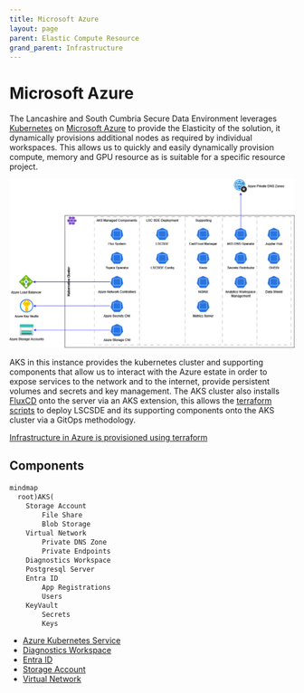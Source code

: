```yaml
---
title: Microsoft Azure
layout: page
parent: Elastic Compute Resource
grand_parent: Infrastructure
---
```


# Microsoft Azure
The Lancashire and South Cumbria Secure Data Environment leverages [Kubernetes](https://kubernetes.io/) on [Microsoft Azure](https://azure.microsoft.com/en-gb/products/kubernetes-service) to provide the Elasticity of the solution, it dynamically provisions additional nodes as required by individual workspaces. This allows us to quickly and easily dynamically provision compute, memory and GPU resource as is suitable for a specific resource project.

![LSCSDE on Azure](./Microsoft-Azure/LSCSDE-Azure.png)

AKS in this instance provides the kubernetes cluster and supporting components that allow us to interact with the Azure estate in order to expose services to the network and to the internet, provide persistent volumes and secrets and key management. The AKS cluster also installs [FluxCD](../IAC/FluxCD.md) onto the server via an AKS extension, this allows the [terraform scripts](../IAC/Terraform.md) to deploy LSCSDE and its supporting components onto the AKS cluster via a GitOps methodology.

[Infrastructure in Azure is provisioned using terraform](https://github.com/lsc-sde/iac-terraform-azure)

## Components
```mermaid
mindmap
  root)AKS(
    Storage Account
        File Share
        Blob Storage
    Virtual Network
        Private DNS Zone
        Private Endpoints
    Diagnostics Workspace
    Postgresql Server
    Entra ID
        App Registrations
        Users
    KeyVault
        Secrets
        Keys
```

* [Azure Kubernetes Service](./Microsoft-Azure/Azure-Kubernetes-Service.md)
* [Diagnostics Workspace](./Microsoft-Azure/Diagnostics-Workspace.md)
* [Entra ID](./Microsoft-Azure/Entra-ID.md)
* [Storage Account](./Microsoft-Azure/Storage-Accounts.md)
* [Virtual Network](./Microsoft-Azure/Virtual-Network.md)